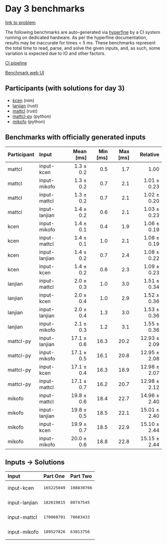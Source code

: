 # Day 3 benchmarks

[link to problem](https://adventofcode.com/2024/day/3)

The following benchmarks are auto-generated via
[hyperfine](https://github.com/sharkdp/hyperfine) by a CI system running on
dedicated hardware. As per the hyperfine documentation, results may be
inaccurate for times < 5 ms. These benchmarks represent the total time to read,
parse, and solve the given inputs, and, as such, some variation is expected due
to IO and other factors.

[CI pipeline](http://ci.papercode.net:8080/teams/main/pipelines/aoc2024)

[Benchmark web UI](https://aoc.ancalagon.black)


## Participants (with solutions for day 3)

- [kcen](https://github.com/kcen/aoc2024) (nim)
- [lanjian](https://github.com/lanjian/aoc-2024) (rust)
- [mattcl](https://github.com/mattcl/aoc2024) (rust)
- [mattcl-py](https://github.com/mattcl/aoc2024-py) (python)
- [mikofo](https://github.com/mikofo/aoc2024) (python)


## Benchmarks with officially generated inputs

| Participant | Input | Mean [ms] | Min [ms] | Max [ms] | Relative |
|:---|:---|---:|---:|---:|---:|
| mattcl | input-kcen | 1.3 ± 0.2 | 0.5 | 1.7 | 1.00 |
| mattcl | input-mikofo | 1.3 ± 0.2 | 0.7 | 2.1 | 1.01 ± 0.23 |
| mattcl | input-mattcl | 1.3 ± 0.2 | 0.7 | 2.1 | 1.02 ± 0.20 |
| mattcl | input-lanjian | 1.4 ± 0.2 | 0.6 | 2.1 | 1.03 ± 0.23 |
| kcen | input-mikofo | 1.4 ± 0.1 | 0.4 | 1.9 | 1.06 ± 0.19 |
| kcen | input-mattcl | 1.4 ± 0.1 | 1.0 | 2.1 | 1.08 ± 0.19 |
| kcen | input-lanjian | 1.4 ± 0.2 | 0.7 | 2.4 | 1.08 ± 0.22 |
| kcen | input-kcen | 1.4 ± 0.2 | 0.6 | 2.3 | 1.09 ± 0.23 |
| lanjian | input-mattcl | 2.0 ± 0.3 | 1.0 | 3.0 | 1.51 ± 0.34 |
| lanjian | input-kcen | 2.0 ± 0.4 | 1.0 | 2.9 | 1.52 ± 0.36 |
| lanjian | input-lanjian | 2.0 ± 0.4 | 1.3 | 3.0 | 1.53 ± 0.36 |
| lanjian | input-mikofo | 2.1 ± 0.3 | 1.2 | 3.1 | 1.55 ± 0.36 |
| mattcl-py | input-lanjian | 17.1 ± 0.6 | 16.3 | 20.2 | 12.93 ± 2.09 |
| mattcl-py | input-mikofo | 17.1 ± 0.5 | 16.1 | 20.8 | 12.95 ± 2.08 |
| mattcl-py | input-kcen | 17.1 ± 0.4 | 16.3 | 18.9 | 12.98 ± 2.07 |
| mattcl-py | input-mattcl | 17.1 ± 0.7 | 16.2 | 20.7 | 12.98 ± 2.12 |
| mikofo | input-mattcl | 19.8 ± 0.6 | 18.4 | 22.7 | 14.96 ± 2.40 |
| mikofo | input-lanjian | 19.8 ± 0.5 | 18.5 | 22.1 | 15.01 ± 2.40 |
| mikofo | input-kcen | 19.9 ± 0.7 | 18.5 | 22.9 | 15.10 ± 2.44 |
| mikofo | input-mikofo | 20.0 ± 0.6 | 18.8 | 22.8 | 15.15 ± 2.44 |


## Inputs -> Solutions

| Input | Part One | Part Two |
|:---|:---|:---|
|input-kcen|<pre>165225049</pre>|<pre>108830766</pre>|
|input-lanjian|<pre>182619815</pre>|<pre>80747545</pre>|
|input-mattcl|<pre>170068701</pre>|<pre>78683433</pre>|
|input-mikofo|<pre>189527826</pre>|<pre>63013756</pre>|